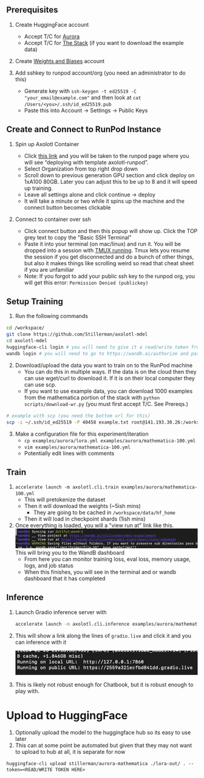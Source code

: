 ## Prerequisites
1. Create HuggingFace account
    - Accept T/C for [Aurora](https://huggingface.co/aurora-m/aurora-m-v0.1)
    - Accept T/C for [The Stack](https://huggingface.co/datasets/bigcode/the-stack-dedup) (if you want to download the example data)

2. Create [Weights and Biases](https://wandb.ai/) account

3. Add sshkey to runpod account/org (you need an administrator to do this)
    - Generate key with `ssh-keygen -t ed25519 -C "your_email@example.com"` and then look at `cat /Users/<you>/.ssh/id_ed25519.pub`
    - Paste this into Account -> Settings -> Public Keys

## Create and Connect to RunPod Instance
1. Spin up Axolotl Container
    -  Click [this link](https://runpod.io/gsc?template=v2ickqhz9s&ref=6i7fkpdz) and you will be taken to the runpod page where you will see “deploying with template axolotl-runpod”.
    - Select Organization from top right drop down
    - Scroll down to previous generation GPU section and click deploy on 1xA100 80GB. Later you can adjust this to be up to 8 and it will speed up training.
    - Leave all settings alone and click continue -> deploy
    - It will take a minute or two while it spins up the machine and the connect button becomes clickable

2. Connect to container over ssh
    - Click connect button and then this popup will show up. Click the TOP grey text to copy the "Basic SSH Terminal"
    -  Paste it into your terminal (on mac/linux) and run it. You will be dropped into a session with [TMUX running](https://www.redhat.com/sysadmin/introduction-tmux-linux). Tmux lets you resume the session if you get disconnected and do a bunch of other things, but also it makes things like scrolling weird so read that cheat sheet if you are unfamiliar
    - Note: If you forgot to add your public ssh key to the runpod org, you will get this error: `Permission Denied (publickey)`

## Setup Training
1. Run the following commands
```bash
cd /workspace/
git clone https://github.com/Stillerman/axolotl-mdel
cd axolotl-mdel
huggingface-cli login # you will need to give it a read/write token from hf.co/settings/tokens
wandb login # you will need to go to https://wandb.ai/authorize and paste the output into the terminal
```

2. Download/upload the data you want to train on to the RunPod machine
    - You can do this in multiple ways. If the data is on the cloud then they can use wget/curl to download it. If it is on their local computer they can use scp.
    - If you want to use example data, you can download 1000 examples from the mathematica portion of the stack with `python scripts/download-wr.py` (you must first accept T/C. See Prereqs.)
```bash
# example with scp (you need the bottom url for this)
scp -i ~/.ssh/id_ed25519 -P 40458 example.txt root@141.193.30.26:/workspace/axolotl-mdel
```
3. Make a configuration file for this experiment/iteration
    - `cp examples/aurora/lora.yml examples/aurora/mathematica-100.yml`
    - `vim examples/aurora/mathematica-100.yml`
    - Potentially edit lines with comments

## Train
1. `accelerate launch -m axolotl.cli.train examples/aurora/mathematica-100.yml`
    - This will pretokenize the dataset
    - Then it will download the weights (~5ish mins)
        - They are going to be cached in `/workspace/data/hf_home`
    - Then it will load in checkpoint shards (1ish mins)
2. Once everything is loaded, you will a "view run at" link like this. 
![axolotl](image/wandb.png)
This will bring you to the WandB dashboard
    - From here you can monitor training loss, eval loss, memory usage, logs, and job status
    - When this finishes, you will see in the terminal and or wandb dashboard that it has completed

## Inference
1. Launch Gradio inference server with
    
    ```bash
    accelerate launch -m axolotl.cli.inference examples/aurora/mathematica-100.yml --lora_model_dir="./lora-out" --gradio
    ```
    
2. This will show a link along the lines of `gradio.live` and click it and you can inference with it

    
    ![Screenshot 2024-01-25 at 4.19.16 PM.png](./image/gradio.png)
    
3. This is likely not robust enough for Chatbook, but it is robust enough to play with.

# Upload to HuggingFace

1. Optionally upload the model to the huggingface hub so its easy to use later
2. This can at some point be automated but given that they may not want to upload to hub at all, it is separate for now
```
huggingface-cli upload stillerman/aurora-mathematica ./lora-out/ . --token=<READ/WRITE TOKEN HERE>
```